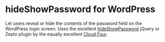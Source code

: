 hideShowPassword for WordPress
==============================

Let users reveal or hide the contents of the password field on the WordPress login screen.
Uses the excellent [hideShowPassword](https://github.com/cloudfour/hideShowPassword) jQuery or Zepto plugin by the equally excellent [Cloud Four](https://github.com/cloudfour/).
